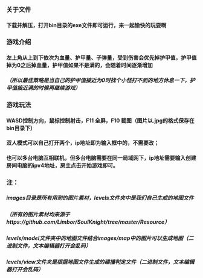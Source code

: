 ### 关于文件
#### 下载并解压，打开bin目录的exe文件即可运行，来一起愉快的玩耍啊

### 游戏介绍
#### 左上角从上到下依次为血量、护甲量、子弹量，受到伤害会优先掉护甲值，护甲值掉为0之后掉血量，护甲值如果不是满的，会随着时间逐渐增加
##### （所以最佳策略是当自己的护甲值接近为0时找个小怪打不到的地方休息一下，护甲值接近满的时候再继续游戏）

### 游戏玩法
#### WASD控制方向，鼠标控制射击，F11 全屏，F10 截图（图片以.jpg的格式保存在bin目录下）
#### 双人模式可以自己打开两个，ip地址即为输入框中的，不需要改；
#### 也可以多台电脑互相联机，但多台电脑需要在同一局域网下，ip地址需要输入创建房间电脑的ipv4地址，房主点击开始游戏即可。

### 注：
##### images目录是所有用到的图片素材，levels文件夹中是我们自己生成的地图文件
##### （所有的图片素材均来源于https://github.com/Limbor/SoulKnight/tree/master/Resource）
##### levels/model文件夹中的地图文件结合images/map中的图片可以生成地图（二进制文件，文本编辑器打开会乱码）
##### levels/view文件夹是根据地图文件生成的碰撞判定文件（二进制文件，文本编辑器打开会乱码）
